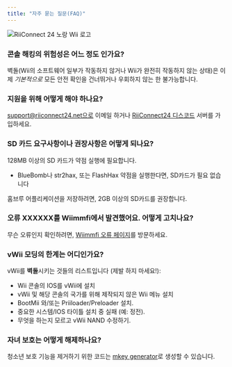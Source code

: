 ```yaml
---
title: "자주 묻는 질문(FAQ)"
---
```


![RiiConnect 24 노랑 Wii 로고](/images/Wii_Yellow_Gray.jpg)

### 콘솔 해킹의 위험성은 어느 정도 인가요?
벽돌(Wii의 소프트웨어 일부가 작동하지 않거나 Wii가 완전히 작동하지 않는 상태)은 이제 *기본적으로* 모든 안전 확인을 건너뛰거나 우회하지 않는 한 불가능합니다.

### 지원을 위해 어떻게 해야 하나요?
support@riiconnect24.net으로 이메일 하거나 [RiiConnect24 디스코드](https://discord.gg/rc24) 서버를 가입하세요.

### SD 카드 요구사항이나 권장사항은 어떻게 되나요?
128MB 이상의 SD 카드가 약점 실행에 필요합니다.

- BlueBomb나 str2hax, 또는 FlashHax 약점을 실행한다면, SD카드가 필요 없습니다

홈브루 어플리케이션을 저장하려면, 2GB 이상의 SD카드를 권장합니다.

### 오류 XXXXXX를 Wiimmfi에서 발견했어요. 어떻게 고치나요?
무슨 오류인지 확인하려면, [Wiimmfi 오류 페이지](https://wiimmfi.de/error)를 방문하세요.

### vWii 모딩의 한계는 어디인가요?
vWii를 **벽돌**시키는 것들의 리스트입니다 (제발 하지 마세요!):
* Wii 콘솔의 IOS를 vWii에 설치
* vWii 및 해당 콘솔의 국가를 위해 제작되지 않은 Wii 메뉴 설치
* BootMii 와/또는 Priiloader/Preloader 설치.
* 중요한 시스템/IOS 타이틀 설치 중 실패 (예: 정전).
* 무엇을 하는지 모르고 vWii NAND 수정하기.

### 자녀 보호는 어떻게 해제하나요?
청소년 보호 기능을 제거하기 위한 코드는 [mkey generator](https://mkey.salthax.org)로 생성할 수 있습니다.

